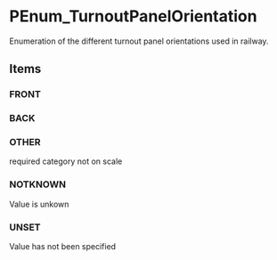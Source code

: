 # PEnum_TurnoutPanelOrientation

Enumeration of the different turnout panel orientations used in railway.<!-- end of definition -->

## Items

### FRONT


### BACK


### OTHER
required category not on scale

### NOTKNOWN
Value is unkown

### UNSET
Value has not been specified
